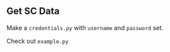 ## Get SC Data

Make a `credentials.py` with `username` and `password` set.

Check out `example.py`
